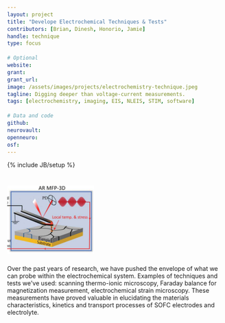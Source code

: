 ```yaml
---
layout: project
title: "Develope Electrochemical Techniques & Tests"
contributors: [Brian, Dinesh, Honorio, Jamie]
handle: technique
type: focus

# Optional
website: 
grant:
grant_url:
image: /assets/images/projects/electrochemistry-technique.jpeg
tagline: Digging deeper than voltage-current measurements.
tags: [electrochemistry, imaging, EIS, NLEIS, STIM, software]

# Data and code
github: 
neurovault:
openneuro:
osf:
---
```

{% include JB/setup %}

# <img src="/assets/images/projects/electrochemistry-technique.jpeg" width="40%">
Over the past years of research, we have pushed the envelope of what we can probe within the electrochemical system. Examples of
 techniques and tests we've used: scanning thermo-ionic microscopy, Faraday balance for magnetization measurement, electrochemical
 strain microscopy. These measurements have proved valuable in elucidating the materials characteristics, kinetics and transport processes
 of SOFC electrodes and electrolyte.
 
